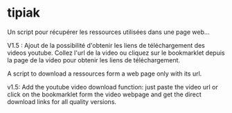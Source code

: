 tipiak
======

Un script pour récupérer les ressources utilisées dans une page web... 

V1.5 : 
Ajout de la possibilité d'obtenir les liens de téléchargement des videos youtube. Collez l'url de la video ou cliquez sur le bookmarklet depuis la page de la video pour obtenir les liens de téléchargement.



A script to download a ressources form a web page only with its url.

v1.5: 
Add the youtube video download function: just paste the video url or click on the bookmarklet form the video webpage and get the direct download links for all quality versions.
